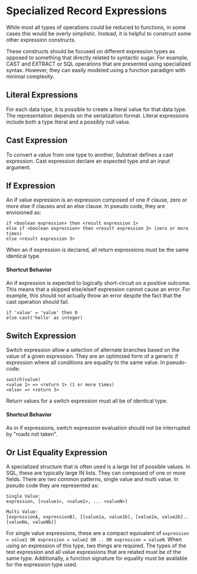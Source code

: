 # Specialized Record Expressions
While most all types of operations could be reduced to functions, in some cases this would be overly simplistic. Instead, it is helpful to construct some other expression constructs. 

These constructs should be focused on different expression types as opposed to something that directly related to syntactic sugar. For example, CAST and EXTRACT or SQL operations that are presented using specialized syntax. However, they can easily modeled using a function paradigm with minimal complexity.



## Literal Expressions
For each data type, it is possible to create a literal value for that data type. The representation depends on the serialization format. Literal expressions include both a type literal and a possibly null value.



## Cast Expression
To convert a value from one type to another, Substrait defines a cast expression. Cast expression declare an expected type and an input argument.



## If Expression
An if value expression is an expression composed of one if clause, zero or more else if clauses and an else clause. In pseudo code, they are envisioned as:

```
if <boolean expression> then <result expression 1>
else if <boolean expression> then <result expression 2> (zero or more times)
else <result expression 3>
```

When an if expression is declared, all return expressions must be the same identical type.

#### Shortcut Behavior
An if expression is expected to logically short-circuit on a positive outcome. This means that a skipped else/elseif expression cannot cause an error. For example, this should not actually throw an error despite the fact that the cast operation should fail.

```
if 'value' = 'value' then 0
else cast('hello' as integer) 
```



## Switch Expression
Switch expression allow a selection of alternate branches based on the value of a given expression. They are an optimized form of a generic if expression where all conditions are equality to the same value. In pseudo-code:

```
switch(value)
<value 1> => <return 1> (1 or more times)
<else> => <return 3>
```

Return values for a switch expression must all be of identical type.

#### Shortcut Behavior

As in if expressions, switch expression evaluation should not be interrupted by "roads not taken".



## Or List Equality Expression

A specialized structure that is often used is a large list of possible values. In SQL, these are typically large IN lists. They can composed of one or more fields. There are two common patterns, single value and multi value. In pseudo code they are represented as:

```
Single Value:
expression, [<value1>, <value2>, ... <valueN>]

Multi Value:
[expressionA, expressionB], [[value1a, value1b], [value2a, value2b].. [valueNa, valueNb]]
```

For single value expressions, these are a compact equivalent of `expression = value1 OR expression = value2 OR .. OR expression = valueN`. When using an expression of this type, two things are required. The types of the test expression and all value expressions that are related must be of the same type. Additionally, a function signature for equality must be available for the expression type used.









